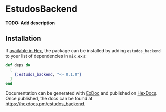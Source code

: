 # EstudosBackend

**TODO: Add description**

## Installation

If [available in Hex](https://hex.pm/docs/publish), the package can be installed
by adding `estudos_backend` to your list of dependencies in `mix.exs`:

```elixir
def deps do
  [
    {:estudos_backend, "~> 0.1.0"}
  ]
end
```

Documentation can be generated with [ExDoc](https://github.com/elixir-lang/ex_doc)
and published on [HexDocs](https://hexdocs.pm). Once published, the docs can
be found at <https://hexdocs.pm/estudos_backend>.

